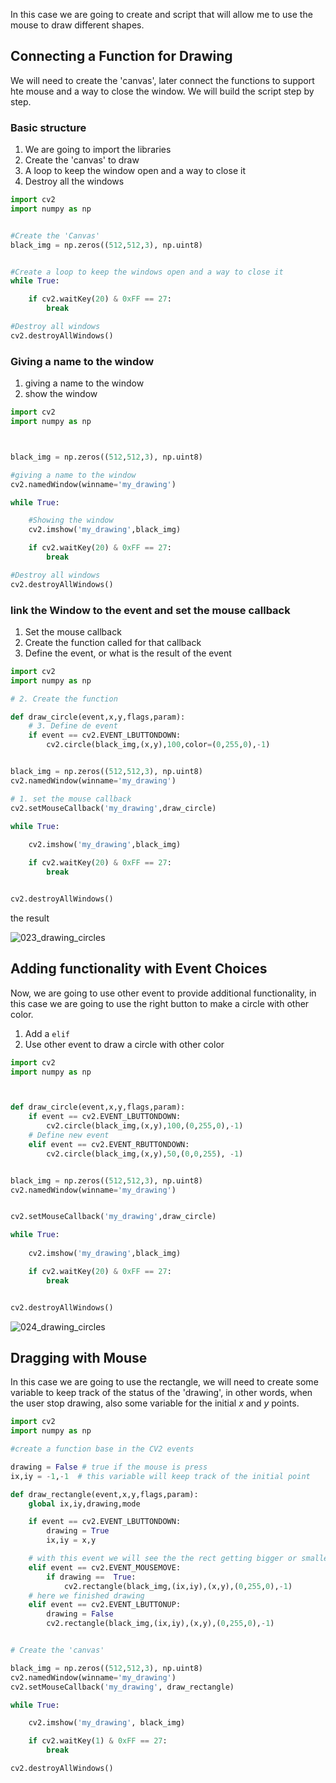 In this case we are going to create and script that will allow me to use the mouse to draw different shapes.

## Connecting a Function for Drawing

We will need to create the 'canvas', later connect the functions to support hte mouse and a way to close the window.
We will build the script step by step.

### Basic structure 

1. We are going to import the libraries 
2. Create the 'canvas' to draw
3. A loop to keep the window open and a way to close it
4. Destroy all the windows 

```python
import cv2
import numpy as np


#Create the 'Canvas'
black_img = np.zeros((512,512,3), np.uint8)


#Create a loop to keep the windows open and a way to close it
while True:

	if cv2.waitKey(20) & 0xFF == 27:
		break

#Destroy all windows
cv2.destroyAllWindows()
```

### Giving a name to the window

1. giving a name to the window
2. show the window 

```python
import cv2
import numpy as np



black_img = np.zeros((512,512,3), np.uint8)

#giving a name to the window
cv2.namedWindow(winname='my_drawing')

while True:

	#Showing the window
	cv2.imshow('my_drawing',black_img)

	if cv2.waitKey(20) & 0xFF == 27:
		break

#Destroy all windows
cv2.destroyAllWindows()
```

### link the Window to the event and set the mouse callback

1. Set the mouse callback
2. Create the function called for that callback
3. Define the event, or what is the result of the event

```python
import cv2
import numpy as np

# 2. Create the function

def draw_circle(event,x,y,flags,param):
	# 3. Define de event
	if event == cv2.EVENT_LBUTTONDOWN:
		cv2.circle(black_img,(x,y),100,color=(0,255,0),-1)


black_img = np.zeros((512,512,3), np.uint8)
cv2.namedWindow(winname='my_drawing')

# 1. set the mouse callback
cv2.setMouseCallback('my_drawing',draw_circle)

while True:
	
	cv2.imshow('my_drawing',black_img)

	if cv2.waitKey(20) & 0xFF == 27:
		break


cv2.destroyAllWindows()
```

the result 

![023_drawing_circles](../images/023_drawing_circles.png)

## Adding functionality with Event Choices

Now, we are going to use other event to provide additional functionality, in this case we are going to use the right button to make a circle with other color.

1. Add a `elif`
2. Use other event to draw a circle with other color

```python
import cv2
import numpy as np



def draw_circle(event,x,y,flags,param):
	if event == cv2.EVENT_LBUTTONDOWN:
		cv2.circle(black_img,(x,y),100,(0,255,0),-1)
	# Define new event 
	elif event == cv2.EVENT_RBUTTONDOWN:
		cv2.circle(black_img,(x,y),50,(0,0,255), -1)


black_img = np.zeros((512,512,3), np.uint8)
cv2.namedWindow(winname='my_drawing')


cv2.setMouseCallback('my_drawing',draw_circle)

while True:
	
	cv2.imshow('my_drawing',black_img)

	if cv2.waitKey(20) & 0xFF == 27:
		break


cv2.destroyAllWindows()
```

![024_drawing_circles](../images/024_drawing_circles.png)


## Dragging with Mouse

In this case we are going to use the rectangle, we will need to create some variable to keep track of the status of the 'drawing', in other words, when the user stop drawing, also some variable for the initial $x$ and $y$ points.

```python 
import cv2
import numpy as np

#create a function base in the CV2 events 

drawing = False # true if the mouse is press
ix,iy = -1,-1  # this variable will keep track of the initial point 

def draw_rectangle(event,x,y,flags,param):
	global ix,iy,drawing,mode

	if event == cv2.EVENT_LBUTTONDOWN:
		drawing = True
		ix,iy = x,y

	# with this event we will see the the rect getting bigger or smaller when we drag it
	elif event == cv2.EVENT_MOUSEMOVE:
		if drawing ==  True:
			cv2.rectangle(black_img,(ix,iy),(x,y),(0,255,0),-1)
	# here we finished drawing 
	elif event == cv2.EVENT_LBUTTONUP:
		drawing = False
		cv2.rectangle(black_img,(ix,iy),(x,y),(0,255,0),-1)


# Create the 'canvas'

black_img = np.zeros((512,512,3), np.uint8)
cv2.namedWindow(winname='my_drawing')
cv2.setMouseCallback('my_drawing', draw_rectangle)

while True:

	cv2.imshow('my_drawing', black_img)

	if cv2.waitKey(1) & 0xFF == 27:
		break

cv2.destroyAllWindows()
``` 

